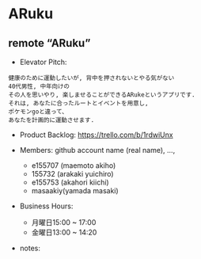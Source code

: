 # ARuku
## remote “ARuku”

* Elevator Pitch:

```
健康のために運動したいが, 背中を押されないとやる気がない
40代男性, 中年向けの
その人を思いやり, 楽しませることができるARukeというアプリです.
それは, あなたに合ったルートとイベントを用意し,
ポケモンgoと違って、
あなたを計画的に運動させます.
```

* Product Backlog:
https://trello.com/b/1rdwiUnx


* Members: github account name (real name), ...,
    - e155707 (maemoto akiho)
    - 155732  (arakaki yuichiro)
    - e155753 (akahori kiichi)
    - masaakiy(yamada masaki)

* Business Hours:
    - 月曜日15:00 ~ 17:00
    - 金曜日13:00 ~ 14:20
* notes:
